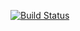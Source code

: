 [![Build Status](https://travis-ci.org/zikhi/matrix.svg?branch=master)](https://travis-ci.org/zikhik/matrix)
